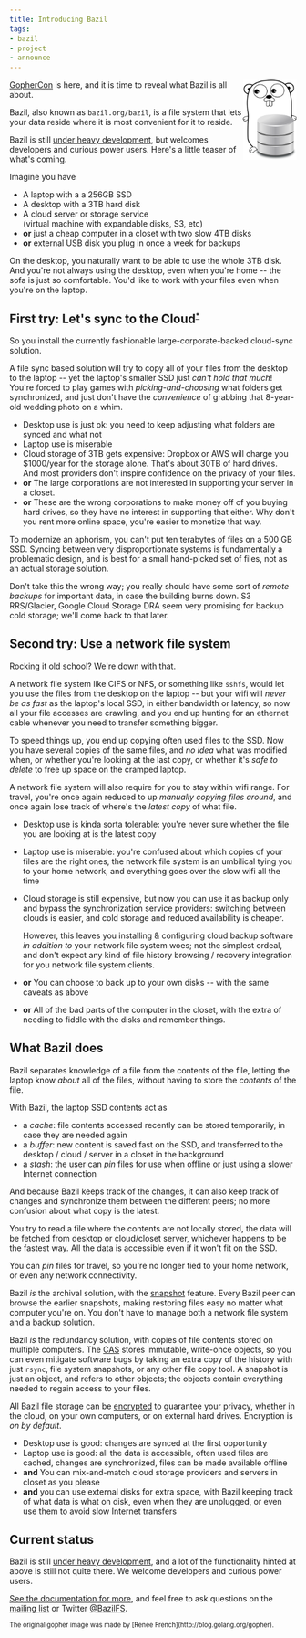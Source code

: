 ```yaml
---
title: Introducing Bazil
tags:
- bazil
- project
- announce
---
```


<img style="float: right; max-height: 10em;" src="/img/gopher-with-disk.png" />

[GopherCon](http://www.gophercon.com/) is here, and it is time to
reveal what Bazil is all about.

Bazil, also known as `bazil.org/bazil`, is a file system that lets
your data reside where it is most convenient for it to reside.

Bazil is still [under heavy development](/doc/status), but welcomes
developers and curious power users. Here's a little teaser of what's
coming.

Imagine you have

  - <i class="fa fa-laptop"></i> A laptop with a a 256GB SSD
  - <i class="fa fa-desktop"></i> A desktop with a 3TB hard disk
  - <i class="fa fa-cloud"></i> A cloud server or storage service
    <br/>(virtual machine with expandable disks, S3, etc)
  - **or** <i class="fa fa-linux"></i> just a cheap computer in a closet with two slow 4TB disks
  - **or** <i class="fa fa-hdd-o"></i> external USB disk you plug in once a week for backups

On the desktop, you naturally want to be able to use the whole 3TB
disk. And you're not always using the desktop, even when you're home
-- the sofa is just so comfortable. You'd like to work with your files
even when you're on the laptop.

## First try: Let's sync to the Cloud<sup style="font-size: 0.6em">[*](https://chrome.google.com/webstore/detail/cloud-to-butt-plus/apmlngnhgbnjpajelfkmabhkfapgnoai)</sup>

So you install the currently fashionable large-corporate-backed
cloud-sync solution.

A file sync based solution will try to copy all of your files from the
desktop to the laptop -- yet the laptop's smaller SSD just *can't hold
that much*! You're forced to play games with *picking-and-choosing*
what folders get synchronized, and just don't have the *convenience*
of grabbing that 8-year-old wedding photo on a whim.

  - <i class="fa fa-desktop"></i> <i class="fa fa-check text-success"></i>
    Desktop use is just ok: you need to keep adjusting what folders are
    synced and what not
  - <i class="fa fa-laptop"></i> <i class="fa fa-frown-o text-danger"></i>
    Laptop use is miserable
  - <i class="fa fa-cloud"></i> <i class="fa fa-meh-o text-danger"></i>
    Cloud storage of 3TB gets expensive: Dropbox or AWS will charge you
    $1000/year for the storage alone. That's about 30TB of hard drives.
    <br/>And most providers don't inspire confidence on the privacy of your
    files.
  - **or** <i class="fa fa-linux"></i> <i class="fa fa-frown-o
    text-danger"></i> The large corporations are not interested in
    supporting your server in a closet.
  - **or** <i class="fa fa-hdd-o"></i> <i class="fa fa-frown-o
    text-danger"></i> These are the wrong corporations to make money off
    of you buying hard drives, so they have no interest in supporting
    that either. Why don't you rent more online space, you're easier
    to monetize that way.

To modernize an aphorism, you can't put ten terabytes of files on a
500 GB SSD. Syncing between very disproportionate systems is
fundamentally a problematic design, and is best for a small
hand-picked set of files, not as an actual storage solution.

Don't take this the wrong way; you really should have some sort of
*remote backups* for important data, in case the building burns down.
S3 RRS/Glacier, Google Cloud Storage DRA seem very promising for
backup cold storage; we'll come back to that later.


## Second try: Use a network file system

Rocking it old school? We're down with that.

A network file system like CIFS or NFS, or something like `sshfs`,
would let you use the files from the desktop on the laptop -- but your
wifi will *never be as fast* as the laptop's local SSD, in either
bandwidth or latency, so now all your file accesses are crawling, and
you end up hunting for an ethernet cable whenever you need to transfer
something bigger.

To speed things up, you end up copying often used files to the SSD.
Now you have several copies of the same files, and *no idea* what was
modified when, or whether you're looking at the last copy, or whether
it's *safe to delete* to free up space on the cramped laptop.

A network file system will also require for you to stay within wifi
range. For travel, you're once again reduced to up *manually copying
files around*, and once again lose track of where's the *latest copy*
of what file.

  - <i class="fa fa-desktop"></i> <i class="fa fa-meh-o
    text-danger"></i> Desktop use is kinda sorta tolerable: you're never
    sure whether the file you are looking at is the latest copy

  - <i class="fa fa-laptop"></i> <i class="fa fa-frown-o
    text-danger"></i> Laptop use is miserable: you're confused about
    which copies of your files are the right ones, the network file
    system is an umbilical tying you to your home network, and
    everything goes over the slow wifi all the time

  - <i class="fa fa-cloud"></i> <i class="fa fa-meh-o text-danger"></i>
    Cloud storage is still expensive, but now you can use it as backup
    only and bypass the synchronization service providers: switching
    between clouds is easier, and cold storage and reduced
    availability is cheaper.

    However, this leaves you installing & configuring cloud backup
    software *in addition to* your network file system woes; not the
    simplest ordeal, and don't expect any kind of file history
    browsing / recovery integration for you network file system
    clients.

  - **or** <i class="fa fa-linux"></i> <i class="fa fa-meh-o
    text-danger"></i> You can choose to back up to your own disks --
	with the same caveats as above

  - **or** <i class="fa fa-hdd-o"></i> <i class="fa fa-frown-o
    text-danger"></i> All of the bad parts of the computer in the
    closet, with the extra of needing to fiddle with the disks
	and remember things.


## What Bazil does

Bazil separates knowledge of a file from the contents of the file,
letting the laptop know *about* all of the files, without having to
store the *contents* of the file.

With Bazil, the laptop SSD contents act as

- a *cache*: file contents accessed recently can be stored
  temporarily, in case they are needed again
- a *buffer*: new content is saved fast on the SSD, and transferred to
  the desktop / cloud / server in a closet in the background
- a *stash*: the user can *pin* files for use when offline or
  just using a slower Internet connection

And because Bazil keeps track of the changes, it can also keep track
of changes and synchronize them between the different peers; no more
confusion about what copy is the latest.

You try to read a file where the contents are not locally stored, the
data will be fetched from desktop or cloud/closet server, whichever
happens to be the fastest way. All the data is accessible even if it
won't fit on the SSD.

You can *pin* files for travel, so you're no longer tied to your home
network, or even any network connectivity.

Bazil *is* the archival solution, with the
[snapshot](/doc/architecture#snapshot) feature. Every Bazil peer can
browse the earlier snapshots, making restoring files easy no matter
what computer you're on. You don't have to manage both a network file
system and a backup solution.

Bazil *is* the redundancy solution, with copies of file contents
stored on multiple computers. The [CAS](/doc/architecture#cas) stores
immutable, write-once objects, so you can even mitigate software bugs
by taking an extra copy of the history with just `rsync`, file system
snapshots, or any other file copy tool. A snapshot is just an object,
and refers to other objects; the objects contain everything needed to
regain access to your files.

All Bazil file storage can be [encrypted](/doc/architecture#crypto) to
guarantee your privacy, whether in the cloud, on your own computers,
or on external hard drives. Encryption is *on by default*.

  - <i class="fa fa-desktop"></i> <i class="fa fa-check
    text-success"></i> Desktop use is good: changes are synced at the
    first opportunity
  - <i class="fa fa-laptop"></i> <i class="fa fa-check
    text-success"></i> Laptop use is good: all the data is accessible,
    often used files are cached, changes are synchronized, files can
    be made available offline
  - <i class="fa fa-cloud"></i> **and** <i class="fa fa-linux"></i> <i
    class="fa fa-check text-success"></i> You can mix-and-match cloud
    storage providers and servers in closet as you please
  - **and** <i class="fa fa-hdd-o"></i> <i class="fa fa-check
    text-success"></i> you can use external disks for extra space, with
    Bazil keeping track of what data is what on disk, even when they
    are unplugged, or even use them to avoid slow Internet transfers


## Current status

Bazil is still [under heavy development](/doc/status), and a lot of
the functionality hinted at above is still not quite there. We welcome
developers and curious power users.

[See the documentation for more](/doc/), and feel free to ask
questions on the
[mailing list](https://groups.google.com/group/bazil-dev)
or Twitter [@BazilFS](https://twitter.com/BazilFS).

<p style="font-size: 80%">
The original gopher image was made by [Renee French](http://blog.golang.org/gopher).
